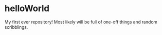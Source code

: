 # helloWorld
My first ever repository! Most likely will be full of one-off things and random scribblings.
